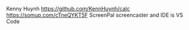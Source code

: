 Kenny Huynh
https://github.com/KennHuynh/calc
https://somup.com/cTneQYKT5F
ScreenPal screencaster and IDE is VS Code
